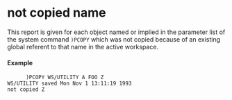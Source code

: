 




<h1 class="heading"><span class="name">not copied name</span></h1>

This report is given for each object named or implied in the parameter list of the system command `)PCOPY` which was not copied because of an existing global referent to that name in the active workspace.

#### Example
```apl
      )PCOPY WS/UTILITY A FOO Z
WS/UTILITY saved Mon Nov 1 13:11:19 1993
not copied Z
```




